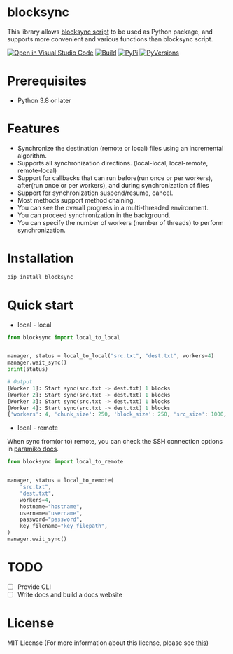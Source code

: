 # blocksync

This library allows [blocksync script](https://github.com/theraser/blocksync) to be used as Python package,
and supports more convenient and various functions than blocksync script.

[![Open in Visual Studio Code](https://open.vscode.dev/badges/open-in-vscode.svg)](https://open.vscode.dev/ehdgua01/blocksync)
[![Build](https://img.shields.io/travis/ehdgua01/blocksync/master.svg?style=flat&logo=travis)](https://travis-ci.com/github/ehdgua01/blocksync)
[![PyPi](https://img.shields.io/pypi/v/blocksync?logo=pypi&style=flat)](https://pypi.org/project/blocksync/)
[![PyVersions](https://img.shields.io/pypi/pyversions/blocksync?style=flat&logo=python)](https://pypi.org/project/blocksync/)

# Prerequisites

- Python 3.8 or later

# Features

- Synchronize the destination (remote or local) files using an incremental algorithm.
- Supports all synchronization directions. (local-local, local-remote, remote-local)
- Support for callbacks that can run before(run once or per workers), after(run once or per workers), and during synchronization of files
- Support for synchronization suspend/resume, cancel.
- Most methods support method chaining.
- You can see the overall progress in a multi-threaded environment.
- You can proceed synchronization in the background.
- You can specify the number of workers (number of threads) to perform synchronization.

# Installation

```bash
pip install blocksync
```

# Quick start

- local - local

```python
from blocksync import local_to_local


manager, status = local_to_local("src.txt", "dest.txt", workers=4)
manager.wait_sync()
print(status)

# Output
[Worker 1]: Start sync(src.txt -> dest.txt) 1 blocks
[Worker 2]: Start sync(src.txt -> dest.txt) 1 blocks
[Worker 3]: Start sync(src.txt -> dest.txt) 1 blocks
[Worker 4]: Start sync(src.txt -> dest.txt) 1 blocks
{'workers': 4, 'chunk_size': 250, 'block_size': 250, 'src_size': 1000, 'dest_size': 1000, 'blocks': {'same': 4, 'diff': 0, 'done': 4}}
```

- local - remote

When sync from(or to) remote, you can check the SSH connection options in [paramiko docs](http://docs.paramiko.org/en/stable/api/client.html#paramiko.client.SSHClient).

```python
from blocksync import local_to_remote


manager, status = local_to_remote(
    "src.txt",
    "dest.txt",
    workers=4,
    hostname="hostname",
    username="username",
    password="password",
    key_filename="key_filepath",
)
manager.wait_sync()
```

# TODO
- [ ] Provide CLI
- [ ] Write docs and build a docs website

# License
MIT License (For more information about this license, please see [this](https://en.wikipedia.org/wiki/MIT_License))
